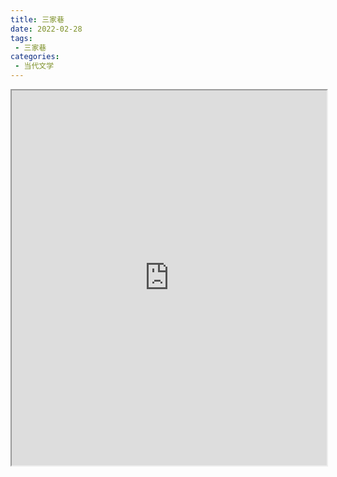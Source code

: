 ```yaml
---
title: 三家巷
date: 2022-02-28
tags:
 - 三家巷
categories:
 - 当代文学
---
```




<iframe src="https://study-doc.yourtools.icu/pdf/web/viewer.html?file=https://vkceyugu.cdn.bspapp.com/VKCEYUGU-e9075d72-0451-48df-afe1-d46932ae4554/b84c25db-cb4b-419c-9f83-4b98f7b6c9f5.pdf" width="100%" height="600px"></iframe>
